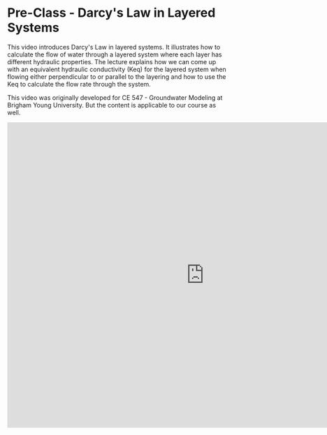 # Pre-Class - Darcy's Law in Layered Systems

This video introduces Darcy's Law in layered systems. It illustrates how to calculate the flow of water through a layered system where each layer has different hydraulic properties. The lecture explains how we can come up with an equivalent hydraulic conductivity (Keq) for the layered system when flowing either perpendicular to or parallel to the layering and how to use the Keq to  calculate the flow rate through the system.

This video was originally developed for CE 547 - Groundwater Modeling at Brigham Young University. But the content is applicable to our course as well.

<iframe width="900" height="700" src="https://www.youtube.com/embed/T_7dhtpJ_CY?si=ieYKigoM6Y-MEkRw" title="YouTube 
video player" frameborder="0" allow="accelerometer; autoplay; clipboard-write; encrypted-media; gyroscope; picture-in-picture; web-share" referrerpolicy="strict-origin-when-cross-origin" allowfullscreen></iframe>